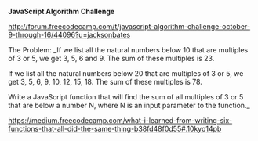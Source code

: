**JavaScript Algorithm Challenge**

http://forum.freecodecamp.com/t/javascript-algorithm-challenge-october-9-through-16/44096?u=jacksonbates

The Problem:
_If we list all the natural numbers below 10 that are multiples of 3 or 5, we get 3, 5, 6 and 9. The sum of these multiples is 23.

If we list all the natural numbers below 20 that are multiples of 3 or 5, we get 3, 5, 6, 9, 10, 12, 15, 18. The sum of these multiples is 78.

Write a JavaScript function that will find the sum of all multiples of 3 or 5 that are below a number N, where N is an input parameter to the function._

https://medium.freecodecamp.com/what-i-learned-from-writing-six-functions-that-all-did-the-same-thing-b38fd48f0d55#.10kyq14pb